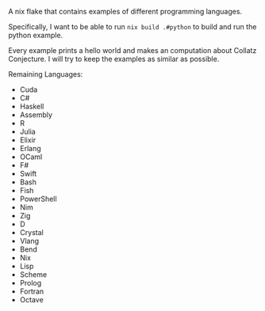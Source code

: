 A nix flake that contains examples of different programming languages.

Specifically, I want to be able to run `nix build .#python` to build and run the python example.

Every example prints a hello world and makes an computation about Collatz Conjecture. I will try to keep the examples as similar as possible.

Remaining Languages:
- Cuda
- C#
- Haskell
- Assembly
- R
- Julia
- Elixir
- Erlang
- OCaml
- F#
- Swift
- Bash
- Fish
- PowerShell
- Nim
- Zig
- D
- Crystal
- Vlang
- Bend
- Nix
- Lisp
- Scheme
- Prolog
- Fortran
- Octave


